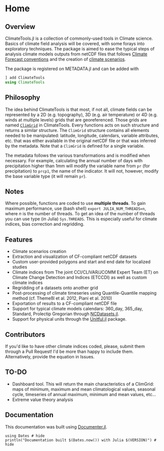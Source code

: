 # Home

## Overview

ClimateTools.jl is a collection of commonly-used tools in Climate science. Basics of climate field analysis will be covered, with some forays into exploratory techniques. The package is aimed to ease the typical steps of analysis climate models outputs from netCDF files that follows [Climate Forecast conventions](http://cfconventions.org/) and the creation of [climate scenarios](https://www.ouranos.ca/publication-scientifique/Guidebook-2016.pdf).

The package is registered on METADATA.jl and can be added with
```julia
] add ClimateTools
using ClimateTools
```

## Philosophy

The idea behind ClimateTools is that most, if not all, climate fields can be represented by a 2D (e.g. topography), 3D (e.g. air temperature) or 4D (e.g. winds at multiple levels) grids that are georeferenced. Those grids are named [`ClimGrid`](@ref) in ClimateTools. Every functions acts on such structure and returns a similar structure. The `ClimGrid` structure contains all elements needed to be manipulated: latitude, longitude, calendars, variable attributes, etc. that was either available in the original netCDF file or that was inferred by the metadata. Note that a `ClimGrid` is defined for a single variable.

The metadata follows the various transformations and is modified when necessary. For example, calculating the annual number of days with precipitation higher than 1mm will modify the variable name from `pr` (for precipitation) to `prcp1`, the name of the indicator. It will not, however, modify the base variable type (it will remain `pr`).

## Notes

Where possible, functions are coded to use **multiple threads**. To gain maximum performance, use (bash shell) `export JULIA_NUM_THREADS=n`, where _n_ is the number of threads. To get an idea of the number of threads you can use type (in Julia) `Sys.THREADS`. This is especially useful for climate indices, bias correction and regridding.

## Features

* Climate scenarios creation
* Extraction and visualization of CF-compliant netCDF datasets
* Custom user-provided polygons and start and end date for localized studies
* Climate indices from The joint CCl/CLIVAR/JCOMM Expert Team (ET) on Climate Change Detection and Indices (ETCCDI) as well as custom climate indices
* Regridding of a datasets onto another grid
* Post-processing of climate timeseries using Quantile-Quantile mapping method (cf. Themeßl et al. 2012, Piani et al. 2010)
* Exportation of results to a CF-compliant netCDF file
* Support for typical climate models calendars: 360_day, 365_day, Standard, Prolectip Gregorian through [NCDatasets.jl](https://github.com/Alexander-Barth/NCDatasets.jl).
* Support for physical units through the [Unitful.jl](https://github.com/ajkeller34/Unitful.jl) package.


## Contributors

If you'd like to have other climate indices coded, please, submit them through a Pull Request! I'd be more than happy to include them. Alternatively, provide the equation in Issues.

## TO-DO

* Dashboard tool. This will return the main characteristics of a ClimGrid: maps of minimum, maximum and mean climatological values, seasonal cycle, timeseries of annual maximum, minimum and mean values, etc...
* Extreme value theory analysis

## Documentation

This documentation was built using [Documenter.jl](https://github.com/JuliaDocs).

```@example
using Dates # hide
println("Documentation built $(Dates.now()) with Julia $(VERSION)") # hide
```
